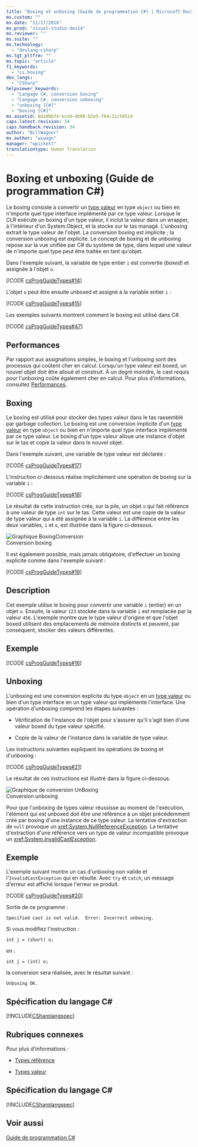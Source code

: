 ```yaml
---
title: "Boxing et unboxing (Guide de programmation C#) | Microsoft Docs"
ms.custom: ""
ms.date: "11/17/2016"
ms.prod: "visual-studio-dev14"
ms.reviewer: ""
ms.suite: ""
ms.technology: 
  - "devlang-csharp"
ms.tgt_pltfrm: ""
ms.topic: "article"
f1_keywords: 
  - "cs.boxing"
dev_langs: 
  - "CSharp"
helpviewer_keywords: 
  - "Langage C#, conversion boxing"
  - "Langage C#, conversion unboxing"
  - "unboxing [C#]"
  - "boxing [C#]"
ms.assetid: 8da9bbf4-bce9-4b08-b2e5-f64c11c56514
caps.latest.revision: 34
caps.handback.revision: 34
author: "BillWagner"
ms.author: "wiwagn"
manager: "wpickett"
translationtype: Human Translation
---
```

# Boxing et unboxing (Guide de programmation C#)
Le boxing consiste à convertir un [type valeur](../../../csharp/language-reference/keywords/value-types.md) en type `object` ou bien en n'importe quel type interface implémenté par ce type valeur.  Lorsque le CLR exécute un boxing d'un type valeur, il inclut la valeur dans un wrapper, à l'intérieur d'un System.Object, et la stocke sur le tas managé.  L'unboxing extrait le type valeur de l'objet.  La conversion boxing est implicite ; la conversion unboxing est explicite.  Le concept de boxing et de unboxing repose sur la vue unifiée par C\# du système de type, dans lequel une valeur de n'importe quel type peut être traitée en tant qu'objet.  
  
 Dans l'exemple suivant, la variable de type entier `i` est convertie \(*boxed*\) et assignée à l'objet `o`.  
  
 [!CODE [csProgGuideTypes#14](../CodeSnippet/VS_Snippets_VBCSharp/CsProgGuideTypes#14)]  
  
 L'objet `o` peut être ensuite unboxed et assigné à la variable entier `i` :  
  
 [!CODE [csProgGuideTypes#15](../CodeSnippet/VS_Snippets_VBCSharp/CsProgGuideTypes#15)]  
  
 Les exemples suivants montrent comment le boxing est utilisé dans C\#.  
  
 [!CODE [csProgGuideTypes#47](../CodeSnippet/VS_Snippets_VBCSharp/CsProgGuideTypes#47)]  
  
## Performances  
 Par rapport aux assignations simples, le boxing et l'unboxing sont des processus qui coûtent cher en calcul.  Lorsqu'un type valeur est boxed, un nouvel objet doit être alloué et construit.  À un degré moindre, le cast requis pour l'unboxing coûte également cher en calcul.  Pour plus d'informations, consultez [Performances](../Topic/.NET%20Performance%20Tips.md).  
  
## Boxing  
 Le boxing est utilisé pour stocker des types valeur dans le tas rassemblé par garbage collection.  Le boxing est une conversion implicite d'un [type valeur](../../../csharp/language-reference/keywords/value-types.md) en type `object` ou bien en n'importe quel type interface implémenté par ce type valeur.  Le boxing d'un type valeur alloue une instance d'objet sur le tas et copie la valeur dans le nouvel objet.  
  
 Dans l'exemple suivant, une variable de type valeur est déclarée :  
  
 [!CODE [csProgGuideTypes#17](../CodeSnippet/VS_Snippets_VBCSharp/CsProgGuideTypes#17)]  
  
 L'instruction ci\-dessous réalise implicitement une opération de boxing sur la variable `i` :  
  
 [!CODE [csProgGuideTypes#18](../CodeSnippet/VS_Snippets_VBCSharp/CsProgGuideTypes#18)]  
  
 Le résultat de cette instruction crée, sur la pile, un objet `o` qui fait référence à une valeur de type `int` sur le tas.  Cette valeur est une copie de la valeur de type valeur qui a été assignée à la variable `i`.  La différence entre les deux variables, `i` et `o`, est illustrée dans la figure ci\-dessous.  
  
 ![Graphique BoxingConversion](../../../csharp/programming-guide/types/media/vcboxingconversion.png "vcBoxingConversion")  
Conversion boxing  
  
 Il est également possible, mais jamais obligatoire, d'effectuer un boxing explicite comme dans l'exemple suivant :  
  
 [!CODE [csProgGuideTypes#19](../CodeSnippet/VS_Snippets_VBCSharp/CsProgGuideTypes#19)]  
  
## Description  
 Cet exemple utilise le boxing pour convertir une variable `i` \(entier\) en un objet `o`.  Ensuite, la valeur `123` stockée dans la variable `i` est remplacée par la valeur `456`.  L'exemple montre que le type valeur d'origine et que l'objet boxed utilisent des emplacements de mémoire distincts et peuvent, par conséquent, stocker des valeurs différentes.  
  
## Exemple  
 [!CODE [csProgGuideTypes#16](../CodeSnippet/VS_Snippets_VBCSharp/CsProgGuideTypes#16)]  
  
## Unboxing  
 L'unboxing est une conversion explicite du type `object` en un [type valeur](../../../csharp/language-reference/keywords/value-types.md) ou bien d'un type interface en un type valeur qui implémente l'interface.  Une opération d'unboxing comprend les étapes suivantes :  
  
-   Vérification de l'instance de l'objet pour s'assurer qu'il s'agit bien d'une valeur boxed du type valeur spécifié.  
  
-   Copie de la valeur de l'instance dans la variable de type valeur.  
  
 Les instructions suivantes expliquent les opérations de boxing et d'unboxing :  
  
 [!CODE [csProgGuideTypes#21](../CodeSnippet/VS_Snippets_VBCSharp/CsProgGuideTypes#21)]  
  
 Le résultat de ces instructions est illustré dans la figure ci\-dessous.  
  
 ![Graphique de conversion UnBoxing](../../../csharp/programming-guide/types/media/vcunboxingconversion.png "vcUnBoxingConversion")  
Conversion unboxing  
  
 Pour que l'unboxing de types valeur réussisse au moment de l'exécution, l'élément qui est unboxed doit être une référence à un objet précédemment créé par boxing d'une instance de ce type valeur.  La tentative d'extraction de `null` provoque un <xref:System.NullReferenceException>.  La tentative d'extraction d'une référence vers un type de valeur incompatible provoque un <xref:System.InvalidCastException>.  
  
## Exemple  
 L'exemple suivant montre un cas d'unboxing non valide et l'`InvalidCastException` qui en résulte.  Avec `try` et `catch`, un message d'erreur est affiché lorsque l'erreur se produit.  
  
 [!CODE [csProgGuideTypes#20](../CodeSnippet/VS_Snippets_VBCSharp/CsProgGuideTypes#20)]  
  
 Sortie de ce programme :  
  
 `Specified cast is not valid.  Error: Incorrect unboxing.`  
  
 Si vous modifiez l'instruction :  
  
```  
int j = (short) o;  
```  
  
 en :  
  
```  
int j = (int) o;  
```  
  
 la conversion sera réalisée, avec le résultat suivant :  
  
 `Unboxing OK.`  
  
## Spécification du langage C\#  
 [!INCLUDE[CSharplangspec](../../../csharp/language-reference/keywords/includes/csharplangspec_md.md)]  
  
## Rubriques connexes  
 Pour plus d'informations :  
  
-   [Types référence](../../../csharp/language-reference/keywords/reference-types.md)  
  
-   [Types valeur](../../../csharp/language-reference/keywords/value-types.md)  
  
## Spécification du langage C\#  
 [!INCLUDE[CSharplangspec](../../../csharp/language-reference/keywords/includes/csharplangspec_md.md)]  
  
## Voir aussi  
 [Guide de programmation C\#](../../../csharp/programming-guide/index.md)